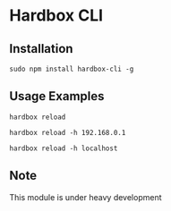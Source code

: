 # Hardbox CLI

## Installation

`sudo npm install hardbox-cli -g`

## Usage Examples
`hardbox reload`

`hardbox reload -h 192.168.0.1`

`hardbox reload -h localhost`

## Note
This module is under heavy development
